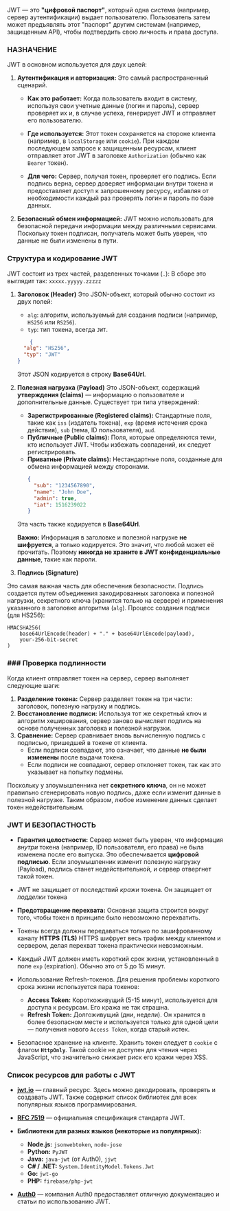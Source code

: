 JWT — это **"цифровой паспорт"**, который одна система (например, сервер аутентификации) выдает пользователю. Пользователь затем может предъявлять этот "паспорт" другим системам (например, защищенным API), чтобы подтвердить свою личность и права доступа.

### НАЗНАЧЕНИЕ
JWT в основном используется для двух целей:

1. **Аутентификация и авторизация:** Это самый распространенный сценарий.
    
    - **Как это работает:** Когда пользователь входит в систему, используя свои учетные данные (логин и пароль), сервер проверяет их и, в случае успеха, генерирует JWT и отправляет его пользователю.
        
    - **Где используется:** Этот токен сохраняется на стороне клиента (например, в `localStorage` или `cookie`). При каждом последующем запросе к защищенным ресурсам, клиент отправляет этот JWT в заголовке `Authorization` (обычно как `Bearer` токен).
        
    - **Для чего:** Сервер, получая токен, проверяет его подпись. Если подпись верна, сервер доверяет информации внутри токена и предоставляет доступ к запрошенному ресурсу, избавляя от необходимости каждый раз проверять логин и пароль по базе данных.
        
2. **Безопасный обмен информацией:** JWT можно использовать для безопасной передачи информации между различными сервисами. Поскольку токен подписан, получатель может быть уверен, что данные не были изменены в пути.

### Структура и кодирование JWT 

JWT состоит из трех частей, разделенных точками (`.`):
В сборе это выглядит так: `xxxxx.yyyyy.zzzzz`

1. **Заголовок (Header)** Это JSON-объект, который обычно состоит из двух полей:
	- `alg`: алгоритм, используемый для создания подписи (например, `HS256` или `RS256`).
    - `typ`: тип токена, всегда `JWT`.
	```json
	    {
	  "alg": "HS256",
	  "typ": "JWT"
	}
	```
	Этот JSON кодируется в строку **Base64Url**.
	
2. **Полезная нагрузка (Payload)**
    Это JSON-объект, содержащий **утверждения (claims)** — информацию о пользователе и дополнительные данные. Существует три типа утверждений:
	- **Зарегистрированные (Registered claims):** Стандартные поля, такие как `iss` (издатель токена), `exp` (время истечения срока действия), `sub` (тема, ID пользователя), `aud`.
	- **Публичные (Public claims):** Поля, которые определяются теми, кто использует JWT. Чтобы избежать совпадений, их следует регистрировать.
	- **Приватные (Private claims):** Нестандартные поля, созданные для обмена информацией между сторонами.
		```json
		{
		  "sub": "1234567890",
		  "name": "John Doe",
		  "admin": true,
		  "iat": 1516239022
		}
		```
	Эта часть также кодируется в **Base64Url**.

	**Важно:** Информация в заголовке и полезной нагрузке **не шифруется**, а только кодируется. Это значит, что любой может её прочитать. Поэтому **никогда не храните в JWT конфиденциальные данные**, такие как пароли.
	
1. **Подпись (Signature)**

Это самая важная часть для обеспечения безопасности. Подпись создается путем объединения закодированных заголовка и полезной нагрузки, секретного ключа (хранится только на сервере) и применения указанного в заголовке алгоритма (`alg`).
Процесс создания подписи (для HS256):
```
HMACSHA256( 
	base64UrlEncode(header) + "." + base64UrlEncode(payload), 
	your-256-bit-secret 
)
```

### ### Проверка подлинности

Когда клиент отправляет токен на сервер, сервер выполняет следующие шаги:
1. **Разделение токена:** Сервер разделяет токен на три части: заголовок, полезную нагрузку и подпись.
2. **Восстановление подписи:** Используя тот же секретный ключ и алгоритм хеширования, сервер заново вычисляет подпись на основе полученных заголовка и полезной нагрузки.
3. **Сравнение:** Сервер сравнивает вновь вычисленную подпись с подписью, пришедшей в токене от клиента.
    - Если подписи совпадают, это означает, что данные **не были изменены** после выдачи токена.
    - Если подписи не совпадают, сервер отклоняет токен, так как это указывает на попытку подмены.
        

Поскольку у злоумышленника нет **секретного ключа**, он не может правильно сгенерировать новую подпись, даже если изменит данные в полезной нагрузке. Таким образом, любое изменение данных сделает токен недействительным.


### JWT И БЕЗОПАСТНОСТЬ
- **Гарантия целостности:** Сервер может быть уверен, что информация _внутри_ токена (например, ID пользователя, его права) не была изменена после его выпуска. Это обеспечивается **цифровой подписью**. Если злоумышленник изменит полезную нагрузку (Payload), подпись станет недействительной, и сервер отвергнет такой токен. 

- JWT не защищает от последствий _кражи_ токена. Он защищает от _подделки_ токена

- **Предотвращение перехвата:** Основная защита строится вокруг того, чтобы токен в принципе было невозможно перехватить.

- Токены всегда должны передаваться только по зашифрованному каналу **HTTPS (TLS)** HTTPS шифрует весь трафик между клиентом и сервером, делая перехват токена практически невозможным.

- Каждый JWT должен иметь короткий срок жизни, установленный в поле `exp` (expiration). Обычно это от 5 до 15 минут.

- Использование Refresh-токенов. Для решения проблемы короткого срока жизни используется пара токенов:
	- **Access Token:** Короткоживущий (5-15 минут), используется для доступа к ресурсам. Его кража не так страшна.
    - **Refresh Token:** Долгоживущий (дни, недели). Он хранится в более безопасном месте и используется только для одной цели — получения нового `Access Token`, когда старый истек.
    
- Безопасное хранение на клиенте.  Хранить токен следует в `cookie` с флагом **`HttpOnly`**. Такой cookie не доступен для чтения через JavaScript, что значительно снижает риск его кражи через XSS.


### Список ресурсов для работы с JWT 

- **[jwt.io](https://jwt.io/)** — главный ресурс. Здесь можно декодировать, проверять и создавать JWT. Также содержит список библиотек для всех популярных языков программирования.
    
- **[RFC 7519](https://tools.ietf.org/html/rfc7519)** — официальная спецификация стандарта JWT.
    
- **Библиотеки для разных языков (некоторые из популярных):**
    - **Node.js:** `jsonwebtoken`, `node-jose`
    - **Python:** `PyJWT`
    - **Java:** `java-jwt` (от Auth0), `jjwt`
    - **C# / .NET:** `System.IdentityModel.Tokens.Jwt`
    - **Go:** `jwt-go`
    - **PHP:** `firebase/php-jwt`
- **[Auth0](https://auth0.com/docs/jwt)** — компания Auth0 предоставляет отличную документацию и статьи по использованию JWT.